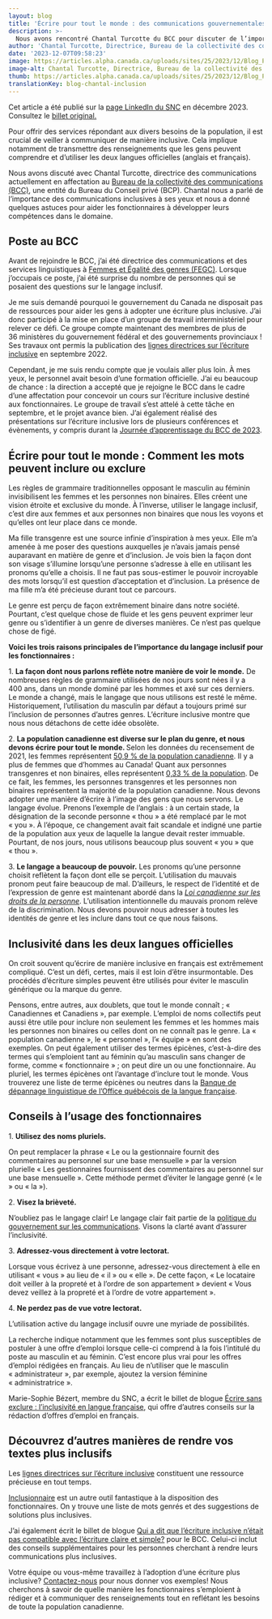 ```yaml
---
layout: blog
title: 'Écrire pour tout le monde : des communications gouvernementales inclusives'
description: >-
  Nous avons rencontré Chantal Turcotte du BCC pour discuter de l’importance de l’écriture inclusive et des marches à suivre pour que les fonctionnaires l’adoptent.
author: 'Chantal Turcotte, Directrice, Bureau de la collectivité des communications Bureau du Conseil privé'
date: '2023-12-07T09:58:23'
image: https://articles.alpha.canada.ca/uploads/sites/25/2023/12/Blog_Post_FR-100.jpg
image-alt: Chantal Turcotte, Directrice, Bureau de la collectivité des communications Bureau du Conseil privé
thumb: https://articles.alpha.canada.ca/uploads/sites/25/2023/12/Blog_Post_FR-100.jpg
translationKey: blog-chantal-inclusion
---
```


<p>Cet article a été publié sur&nbsp;la <a href="https://www.linkedin.com/company/11202854/admin/feed/posts/" target="_blank" rel="noreferrer noopener">page LinkedIn du SNC</a>&nbsp;en décembre 2023. Consultez le&nbsp;<a href="https://www.linkedin.com/feed/update/urn:li:activity:7138541197001728000" target="_blank" rel="noreferrer noopener">billet original.</a></p>



<p>Pour offrir des services répondant aux divers besoins de la population, il est crucial de veiller à communiquer de manière inclusive. Cela implique notamment de transmettre des renseignements que les gens peuvent comprendre et d’utiliser les deux langues officielles (anglais et français).</p>



<p>Nous avons discuté avec Chantal&nbsp;Turcotte, directrice des communications actuellement en affectation au <a href="https://www.canada.ca/fr/conseil-prive/services/bureau-collectivite-communications/a-propos-bureau-collectivite-communications.html" target="_blank" rel="noreferrer noopener">Bureau de la collectivité des communications (BCC)</a>, une entité du Bureau du Conseil privé (BCP). Chantal nous a parlé de l’importance des communications inclusives à ses yeux et nous a donné quelques astuces pour aider les fonctionnaires à développer leurs compétences dans le domaine.</p>



<h2 class="wp-block-heading" id="h-poste-au-bcc"><strong>Poste au BCC</strong></h2>



<p>Avant de rejoindre le BCC, j’ai été directrice des communications et des services linguistiques à <a href="https://femmes-egalite-genres.canada.ca/fr.html" target="_blank" rel="noreferrer noopener">Femmes et Égalité des genres (FEGC)</a>. Lorsque j’occupais ce poste, j’ai été surprise du nombre de personnes qui se posaient des questions sur le langage inclusif.</p>



<p>Je me suis demandé pourquoi le gouvernement du Canada ne disposait pas de ressources pour aider les gens à adopter une écriture plus inclusive. J’ai donc participé à la mise en place d’un groupe de travail interministériel pour relever ce défi. Ce groupe compte maintenant des membres de plus de 36&nbsp;ministères du gouvernement fédéral et des gouvernements provinciaux ! Ses travaux ont permis la publication des <a href="https://www.noslangues-ourlanguages.gc.ca/fr/cles-de-la-redaction/ecriture-inclusive-lignes-directrices-ressources.html#lignes-directrices" target="_blank" rel="noreferrer noopener">lignes directrices sur l’écriture inclusive</a> en septembre&nbsp;2022.</p>



<p>Cependant, je me suis rendu compte que je voulais aller plus loin. À mes yeux, le personnel avait besoin d’une formation officielle. J’ai eu beaucoup de chance&nbsp;: la direction a accepté que je rejoigne le BCC dans le cadre d’une affectation pour concevoir un cours sur l’écriture inclusive destiné aux fonctionnaires. Le groupe de travail s’est attelé à cette tâche en septembre, et le projet avance bien. J’ai également réalisé des présentations sur l’écriture inclusive lors de plusieurs conférences et évènements, y compris durant la <a href="https://www.canada.ca/fr/conseil-prive/services/bureau-collectivite-communications/journees-apprentissage/programme.html" target="_blank" rel="noreferrer noopener">Journée d’apprentissage du BCC de 2023</a>.</p>



<h2 class="wp-block-heading"><strong>Écrire pour tout le monde&nbsp;: Comment les mots peuvent inclure ou exclure</strong></h2>



<p>Les règles de grammaire traditionnelles opposant le masculin au féminin invisibilisent les femmes et les personnes non binaires. Elles créent une vision étroite et exclusive du monde. À l’inverse, utiliser le langage inclusif, c’est dire aux femmes et aux personnes non binaires que nous les voyons et qu’elles ont leur place dans ce monde.</p>



<p>Ma fille transgenre est une source infinie d’inspiration à mes yeux. Elle m’a amenée à me poser des questions auxquelles je n’avais jamais pensé auparavant en matière de genre et d’inclusion. Je vois bien la façon dont son visage s’illumine lorsqu’une personne s’adresse à elle en utilisant les pronoms qu’elle a choisis. Il ne faut pas sous-estimer le pouvoir incroyable des mots lorsqu’il est question d’acceptation et d’inclusion. La présence de ma fille m’a été précieuse durant tout ce parcours.</p>



<p>Le genre est perçu de façon extrêmement binaire dans notre société. Pourtant, c’est quelque chose de fluide et les gens peuvent exprimer leur genre ou s’identifier à un genre de diverses manières. Ce n’est pas quelque chose de figé.</p>



<p><strong>Voici les trois raisons principales de l’importance du langage inclusif pour les fonctionnaires&nbsp;:</strong></p>



<p>1. <strong>La façon dont nous parlons reflète notre manière de voir le monde.</strong> De nombreuses règles de grammaire utilisées de nos jours sont nées il y a 400&nbsp;ans, dans un monde dominé par les hommes et axé sur ces derniers. Le monde a changé, mais le langage que nous utilisons est resté le même. Historiquement, l’utilisation du masculin par défaut a toujours primé sur l’inclusion de personnes d’autres genres. L’écriture inclusive montre que nous nous détachons de cette idée obsolète.&nbsp;                                                                    </p>



<p>2. <strong>La population canadienne est diverse sur le plan du genre, et nous devons écrire pour tout le monde. </strong>Selon les données du recensement de 2021, les femmes représentent <a href="https://www150.statcan.gc.ca/n1/pub/12-581-x/2022001/sec7-fra.htm" target="_blank" rel="noreferrer noopener">50,9&nbsp;% de la population canadienne</a>. Il y a plus de femmes que d’hommes au Canada! Quant aux personnes transgenres et non binaires, elles représentent <a href="https://www150.statcan.gc.ca/n1/daily-quotidien/220427/dq220427b-fra.htm" target="_blank" rel="noreferrer noopener">0,33&nbsp;% de la population</a>. De ce fait, les femmes, les personnes transgenres et les personnes non binaires représentent la majorité de la population canadienne. Nous devons adopter une manière d’écrire à l’image des gens que nous servons.                                                             Le langage évolue. Prenons l’exemple de l’anglais&nbsp;: à un certain stade, la désignation de la seconde personne «&nbsp;thou&nbsp;» a été remplacé par le mot «&nbsp;you&nbsp;». À l’époque, ce changement avait fait scandale et indigné une partie de la population aux yeux de laquelle la langue devait rester immuable. Pourtant, de nos jours, nous utilisons beaucoup plus souvent «&nbsp;you&nbsp;» que «&nbsp;thou&nbsp;».</p>



<p>3. <strong>Le langage a beaucoup de pouvoir.</strong> Les pronoms qu’une personne choisit reflètent la façon dont elle se perçoit. L’utilisation du mauvais pronom peut faire beaucoup de mal. D’ailleurs, le respect de l’identité et de l’expression de genre est maintenant abordé dans la <a href="https://laws-lois.justice.gc.ca/fra/lois/h-6/section-3.html" target="_blank" rel="noreferrer noopener"><em>Loi canadienne sur les droits de la personne</em></a>. L’utilisation intentionnelle du mauvais pronom relève de la discrimination. Nous devons pouvoir nous adresser à toutes les identités de genre et les inclure dans tout ce que nous faisons.</p>



<h2 class="wp-block-heading"><strong>Inclusivité dans les deux langues officielles</strong></h2>



<p>On croit souvent qu’écrire de manière inclusive en français est extrêmement compliqué. C’est un défi, certes, mais il est loin d’être insurmontable. Des procédés d’écriture simples peuvent être utilisés pour éviter le masculin générique ou la marque du genre.&nbsp;</p>



<p>Pensons, entre autres, aux doublets, que tout le monde connaît ; « Canadiennes et Canadiens », par exemple. L’emploi de noms collectifs peut aussi être utile pour inclure non seulement les femmes et les hommes mais les personnes non binaires ou celles dont on ne connaît pas le genre. La « population canadienne », le « personnel », l’« équipe » en sont des exemples. On peut également utiliser des termes épicènes, c’est-à-dire des termes qui s’emploient tant au féminin qu’au masculin sans changer de forme, comme « fonctionnaire » ; on peut dire un ou une fonctionnaire. Au pluriel, les termes épicènes ont l’avantage d’inclure tout le monde. Vous trouverez une liste de terme épicènes ou neutres dans la <a href="https://vitrinelinguistique.oqlf.gouv.qc.ca/25465/la-redaction-et-la-communication/feminisation-et-redaction-epicene/redaction-epicene/formulation-neutre/liste-de-termes-epicenes-ou-neutres" target="_blank" rel="noreferrer noopener">Banque de dépannage linguistique de l’Office québécois de la langue française</a>.</p>



<h2 class="wp-block-heading"><strong>Conseils à l’usage des fonctionnaires</strong></h2>



<div class="wp-block-group"><div class="wp-block-group__inner-container is-layout-constrained wp-block-group-is-layout-constrained">
<div class="wp-block-group is-vertical is-layout-flex wp-container-core-group-is-layout-8cf370e7 wp-block-group-is-layout-flex">
<p>1. <strong>Utilisez des noms pluriels.</strong></p>



<p>On peut remplacer la phrase «&nbsp;Le ou la gestionnaire fournit des commentaires au personnel sur une base mensuelle&nbsp;» par la version plurielle «&nbsp;Les gestionnaires fournissent des commentaires au personnel sur une base mensuelle&nbsp;». Cette méthode permet d’éviter le langage genré (« le » ou « la »).&nbsp;</p>
</div>
</div></div>



<div class="wp-block-group is-vertical is-layout-flex wp-container-core-group-is-layout-8cf370e7 wp-block-group-is-layout-flex">
<p>2. <strong>Visez la brièveté.</strong></p>



<p>N’oubliez pas le langage clair! Le langage clair fait partie de la <a href="https://www.canada.ca/fr/conseil-prive/services/bureau-collectivite-communications/formation-intensive-introduction-communications-fonction-publique-canadienne/langage-clair-accessibilite-communications-inclusives.html" target="_blank" rel="noreferrer noopener">politique du gouvernement sur les communications</a>. Visons la clarté avant d’assurer l’inclusivité.</p>
</div>



<div class="wp-block-group is-vertical is-layout-flex wp-container-core-group-is-layout-8cf370e7 wp-block-group-is-layout-flex">
<p>3. <strong>Adressez-vous directement à votre lectorat.</strong></p>



<p>Lorsque vous écrivez à une personne, adressez-vous directement à elle en utilisant «&nbsp;vous&nbsp;» au lieu de «&nbsp;il&nbsp;» ou «&nbsp;elle&nbsp;». De cette façon, «&nbsp;Le locataire doit veiller à la propreté et à l’ordre de son appartement&nbsp;» devient «&nbsp;Vous devez veillez à la propreté et à l’ordre de votre appartement&nbsp;».&nbsp;</p>
</div>



<div class="wp-block-group is-vertical is-layout-flex wp-container-core-group-is-layout-8cf370e7 wp-block-group-is-layout-flex">
<p>4. <strong>Ne perdez pas de vue votre lectorat.</strong></p>



<p>L’utilisation active du langage inclusif ouvre une myriade de possibilités.&nbsp;</p>



<p>La recherche indique notamment que les femmes sont plus susceptibles de postuler à une offre d’emploi lorsque celle-ci comprend à la fois l’intitulé du poste au masculin et au féminin. C’est encore plus vrai pour les offres d’emploi rédigées en français. Au lieu de n’utiliser que le masculin «&nbsp;administrateur&nbsp;», par exemple, ajoutez la version féminine «&nbsp;administratrice&nbsp;».&nbsp;</p>
</div>



<p>Marie-Sophie Bézert, membre du SNC, a écrit le billet de blogue <a href="https://numerique.canada.ca/2023/03/20/%C3%A9crire-sans-exclure-linclusivit%C3%A9-en-langue-fran%C3%A7aise/" target="_blank" rel="noreferrer noopener">Écrire sans exclure&nbsp;: l’inclusivité en langue française</a>, qui offre d’autres conseils sur la rédaction d’offres d’emploi en français.</p>



<div class="wp-block-group is-vertical is-layout-flex wp-container-core-group-is-layout-8cf370e7 wp-block-group-is-layout-flex">
<h2 class="wp-block-heading"><strong>Découvrez d’autres manières de rendre vos textes plus inclusifs</strong></h2>



<p>Les <a href="https://www.noslangues-ourlanguages.gc.ca/fr/cles-de-la-redaction/ecriture-inclusive-lignes-directrices-ressources.html#lignes-directrices" target="_blank" rel="noreferrer noopener">lignes directrices sur l’écriture inclusive</a> constituent une ressource précieuse en tout temps.</p>



<p><a href="https://www.noslangues-ourlanguages.gc.ca/fr/cles-de-la-redaction/ecriture-inclusive-inclusionnaire" target="_blank" rel="noreferrer noopener">Inclusionnaire</a> est un autre outil fantastique à la disposition des fonctionnaires. On y trouve une liste de mots genrés et des suggestions de solutions plus inclusives.&nbsp;</p>



<p>J’ai également écrit le billet de blogue <a href="https://www.canada.ca/fr/conseil-prive/services/bureau-collectivite-communications/articles/ecriture-inclusive-netait-pas-compatible-ecriture-claire-simple.html" target="_blank" rel="noreferrer noopener">Qui a dit que l’écriture inclusive n’était pas compatible avec l’écriture claire et simple?</a> pour le BCC. Celui-ci inclut des conseils supplémentaires pour les personnes cherchant à rendre leurs communications plus inclusives.&nbsp;</p>



<p>Votre équipe ou vous-même travaillez à l’adoption d’une écriture plus inclusive? <a href="mailto:cds-snc@servicecanada.gc.ca" target="_blank" rel="noreferrer noopener">Contactez-nous</a> pour nous donner vos exemples! Nous cherchons à savoir de quelle manière les fonctionnaires s’emploient à rédiger et à communiquer des renseignements tout en reflétant les besoins de toute la population canadienne.</p>
</div>


